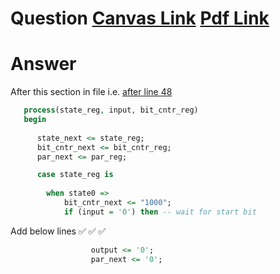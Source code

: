 # Question [Canvas Link](https://usn.instructure.com/courses/20282/discussion_topics/129433)  [Pdf Link](W02_Jan_15_D5_Odd_parity_generator_as_a_FSMD_Implementation_flaw.pdf)

# Answer 
After this section in file i.e. [after line 48](w02d5/par_gen_fsmd-bad.vhd#L48)
```vhdl
   process(state_reg, input, bit_cntr_reg)
   begin
    
      state_next <= state_reg;
      bit_cntr_next <= bit_cntr_reg;
      par_next <= par_reg;

      case state_reg is
		
        when state0 =>
            bit_cntr_next <= "1000";
            if (input = '0') then -- wait for start bit

```
Add below lines :white_check_mark: :white_check_mark: :white_check_mark:
```vhdl
                  output <= '0';
                  par_next <= '0';
```
